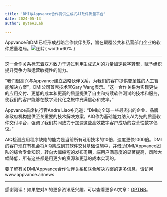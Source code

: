 ```yaml
---

title: 'DMI与Appvance合作提供生成式AI软件质量平台'
date: 2024-05-13
author: ByteAILab

---
```


Appvance和DMI已经形成战略合作伙伴关系，旨在颠覆公共和私营部门企业的软件质量格局。![图片](https://ai-techpark.com/wp-content/uploads/2024/05/DMI-960x540.jpg){ width=60% }

---
这一合作关系标志着双方致力于通过利用生成式AI的力量加速数字转型，赋予组织提升竞争力和运营敏捷性的能力。

“我们很高兴与Appvance建立战略伙伴关系，为我们的客户提供变革性的人工智能解决方案”，DMI公司首席技术官Gary Wang表示。“这一合作关系为实现更快的应用交付、更低的成本和更高的质量提供了自主和持续软件测试的技术和服务，使我们的客户能够在数字现代化之旅中充满信心和效率。”

Appvance首席执行官Andre Liao补充道：“DMI向全球一些最杰出的企业、品牌和政府机构提供至关重要的技术解决方案。AIQ作为基础能力纳入AI为先的质量软件交付平台，强调了我们共同致力于加速这些高效数字客户成功的变革性数字倡议。”

AIQ检测应用程序缺陷的能力是当前所有可用技术的10倍，速度更快1000倍。DMI的客户现在有机会将AIQ集成到其软件交付基础设施中，并借助DMI/Appvance团队的综合专业知识，转向大幅缩短的发布周期，端用户满意度的显著提高，风险大幅降低，所有这些都是用更少的资源和更低的成本实现的。

要了解有关DMI/Appvance合作伙伴关系和联合解决方案的更多信息，请访问www.appvance.ai/news

---
感谢阅读！如果您对AI的更多资讯感兴趣，可以查看更多AI文章：[GPTNB](https://gptnb.com)。